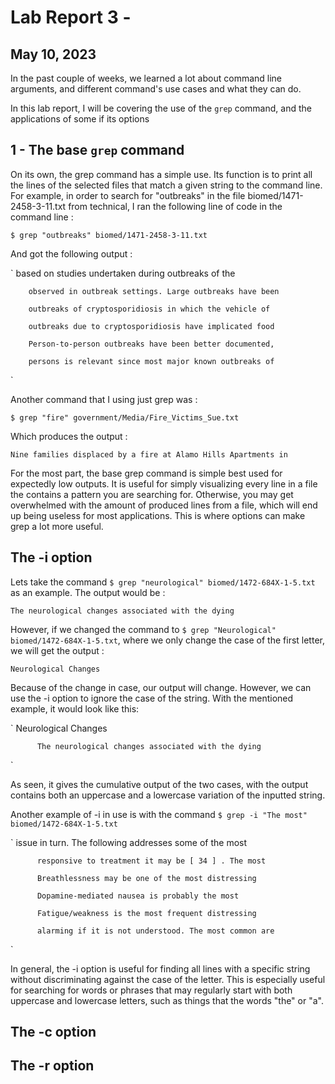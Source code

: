 Lab Report 3 - 
=======
May 10, 2023
---

In the past couple of weeks, we learned a lot about command line arguments, and different command's use cases and what they can do.

In this lab report, I will be covering the use of the `grep` command, and the applications of some if its options

1 - The base `grep` command
---
On its own, the grep command has a simple use. Its function is to print all the lines of the selected files that match a given string to the command line. For example, in order to search for "outbreaks" in the file biomed/1471-2458-3-11.txt from technical, I ran the following line of code in the command line :

`$ grep "outbreaks" biomed/1471-2458-3-11.txt`

And got the following output :

`        based on studies undertaken during outbreaks of the

        observed in outbreak settings. Large outbreaks have been
        
        outbreaks of cryptosporidiosis in which the vehicle of
        
        outbreaks due to cryptosporidiosis have implicated food
        
        Person-to-person outbreaks have been better documented,
        
        persons is relevant since most major known outbreaks of
`

Another command that I using just grep was :

`$ grep "fire" government/Media/Fire_Victims_Sue.txt`

Which produces the output :

`Nine families displaced by a fire at Alamo Hills Apartments in`

For the most part, the base grep command is simple best used for expectedly low outputs. It is useful for simply visualizing every line in a file the contains a pattern you are searching for. Otherwise, you may get overwhelmed with the amount of produced lines from a file, which will end up being useless for most applications. This is where options can make grep a lot more useful.

The -i option
---

Lets take the command `$ grep "neurological" biomed/1472-684X-1-5.txt` as an example. The output would be :

`The neurological changes associated with the dying`

However, if we changed the command to `$ grep "Neurological" biomed/1472-684X-1-5.txt`, where we only change the case of the first letter, we will get the output : 

`Neurological Changes`

Because of the change in case, our output will change. However, we can use the -i option to ignore the case of the string. With the mentioned example, it would look like this: 

`          Neurological Changes
          
          The neurological changes associated with the dying
`

As seen, it gives the cumulative output of the two cases, with the output contains both an uppercase and a lowercase variation of the inputted string.

Another example of -i in use is with the command `$ grep -i "The most" biomed/1472-684X-1-5.txt`

`          issue in turn. The following addresses some of the most

          responsive to treatment it may be [ 34 ] . The most
          
          Breathlessness may be one of the most distressing
          
          Dopamine-mediated nausea is probably the most
          
          Fatigue/weakness is the most frequent distressing
          
          alarming if it is not understood. The most common are
`

In general, the -i option is useful for finding all lines with a specific string without discriminating against the case of the letter. This is especially useful for searching for words or phrases that may regularly start with both uppercase and lowercase letters, such as things that the words "the" or "a".

The -c option
---



The -r option
--
